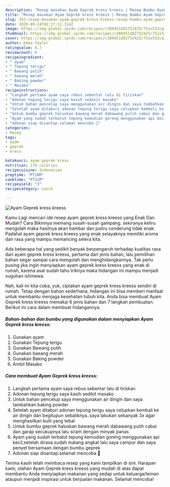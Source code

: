 ```yaml
---
description: "Resep masakan Ayam Geprek kress kreess | Resep Bumbu Ayam Geprek kress kreess Yang Sedap"
title: "Resep masakan Ayam Geprek kress kreess | Resep Bumbu Ayam Geprek kress kreess Yang Sedap"
slug: 352-resep-masakan-ayam-geprek-kress-kreess-resep-bumbu-ayam-geprek-kress-kreess-yang-sedap
date: 2020-09-24T02:17:11.114Z
image: https://img-global.cpcdn.com/recipes/c389451d82752425/751x532cq70/ayam-geprek-kress-kreess-foto-resep-utama.jpg
thumbnail: https://img-global.cpcdn.com/recipes/c389451d82752425/751x532cq70/ayam-geprek-kress-kreess-foto-resep-utama.jpg
cover: https://img-global.cpcdn.com/recipes/c389451d82752425/751x532cq70/ayam-geprek-kress-kreess-foto-resep-utama.jpg
author: Emma Taylor
ratingvalue: 4.7
reviewcount: 6
recipeingredient:
- " ayam"
- " Tepung terigu"
- " Bawang putih"
- " baeang merah"
- " Baking powder"
- " Masako"
recipeinstructions:
- "Langkah pertama ayam saya rebus sebentar lalu di tiriskan"
- "Adonan tepung terigu saya kasih sedikit masako"
- "Untuk bahan pencelup saya menggunakan air dingin dan saya tambahkan baking powder"
- "Setelah ayam ditaburi adonan tepung terigu saya celupkan kembali ke air dingin dan begitupun sebaliknya..saya lakukan sebanyak 3x agar menghasilkan kulit yang tebal"
- "Untuk bumbu geprek haluskan bawang merah dabawang putih cabai dan garap secukupnya lalu siram dengan minyak panas"
- "Ayam yang sudah terbalut tepung kemudian goreng menggunakan api kecil,setelah dirasa sudah matang angkat lalu saya campur dan saya penyet bersamaan dengan bumbu geprek"
- "Adonan siap disantap.selamat mencoba 🤗"
categories:
- Resep
tags:
- ayam
- geprek
- kress

katakunci: ayam geprek kress 
nutrition: 174 calories
recipecuisine: Indonesian
preptime: "PT18M"
cooktime: "PT31M"
recipeyield: "3"
recipecategory: Lunch

---
```



![Ayam Geprek kress kreess](https://img-global.cpcdn.com/recipes/c389451d82752425/751x532cq70/ayam-geprek-kress-kreess-foto-resep-utama.jpg)

Kamu Lagi mencari ide resep ayam geprek kress kreess yang Enak Dan Mudah? Cara Bikinnya memang susah-susah gampang. sekiranya keliru mengolah maka hasilnya akan hambar dan justru cenderung tidak enak. Padahal ayam geprek kress kreess yang enak selayaknya memiliki aroma dan rasa yang mampu memancing selera kita.



Ada beberapa hal yang sedikit banyak berpengaruh terhadap kualitas rasa dari ayam geprek kress kreess, pertama dari jenis bahan, lalu pemilihan bahan segar sampai cara mengolah dan menghidangkannya. Tak perlu pusing jika ingin menyiapkan ayam geprek kress kreess yang enak di rumah, karena asal sudah tahu triknya maka hidangan ini mampu menjadi suguhan istimewa.


Nah, kali ini kita coba, yuk, ciptakan ayam geprek kress kreess sendiri di rumah. Tetap dengan bahan sederhana, hidangan ini bisa memberi manfaat untuk membantu menjaga kesehatan tubuh kita. Anda bisa membuat Ayam Geprek kress kreess memakai 6 jenis bahan dan 7 langkah pembuatan. Berikut ini cara dalam membuat hidangannya.

<!--inarticleads1-->

##### Bahan-bahan dan bumbu yang digunakan dalam menyiapkan Ayam Geprek kress kreess:

1. Gunakan  ayam
1. Gunakan  Tepung terigu
1. Gunakan  Bawang putih
1. Gunakan  baeang merah
1. Gunakan  Baking powder
1. Ambil  Masako




<!--inarticleads2-->

##### Cara membuat Ayam Geprek kress kreess:

1. Langkah pertama ayam saya rebus sebentar lalu di tiriskan
1. Adonan tepung terigu saya kasih sedikit masako
1. Untuk bahan pencelup saya menggunakan air dingin dan saya tambahkan baking powder
1. Setelah ayam ditaburi adonan tepung terigu saya celupkan kembali ke air dingin dan begitupun sebaliknya..saya lakukan sebanyak 3x agar menghasilkan kulit yang tebal
1. Untuk bumbu geprek haluskan bawang merah dabawang putih cabai dan garap secukupnya lalu siram dengan minyak panas
1. Ayam yang sudah terbalut tepung kemudian goreng menggunakan api kecil,setelah dirasa sudah matang angkat lalu saya campur dan saya penyet bersamaan dengan bumbu geprek
1. Adonan siap disantap.selamat mencoba 🤗




Terima kasih telah membaca resep yang kami tampilkan di sini. Harapan kami, olahan Ayam Geprek kress kreess yang mudah di atas dapat membantu Anda menyiapkan makanan yang sedap untuk keluarga/teman ataupun menjadi inspirasi untuk berjualan makanan. Selamat mencoba!
